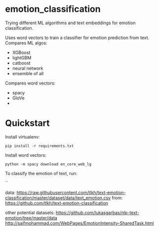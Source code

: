 # emotion_classification
Trying different ML algorithms and text embeddings for emotion classification.

Uses word vectors to train a classifier for emotion prediction from text. Compares ML algos:

- XGBoost
- lightGBM
- catboost
- neural network
- ensemble of all

Compares word vectors:
- spacy
- GloVe
- 

# Quickstart
Install virtualenv:

`pip install -r requirements.txt`

Install word vectors:

`python -m spacy download en_core_web_lg`

To classify the emotion of text, run:

``

data: https://raw.githubusercontent.com/tlkh/text-emotion-classification/master/dataset/data/text_emotion.csv
from:
https://github.com/tlkh/text-emotion-classification

other potential datasets:
https://github.com/lukasgarbas/nlp-text-emotion/tree/master/data
http://saifmohammad.com/WebPages/EmotionIntensity-SharedTask.html
